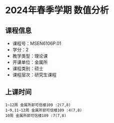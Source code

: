 # 2024年春季学期 数值分析 






## 课程信息

- 课程号：MSEN6106P.01
- 学分：2
- 教学类型：理论课
- 开课单位：金属所
- 课程类别：硕士
- 课程层次：研究生课程

## 上课时间

```
1~12周 金属所郭可信楼109 :2(7,8)
1~9,11~12周 金属所郭可信楼109 :4(7,8)
10周 金属所郭可信楼109 :7(7,8)
```

